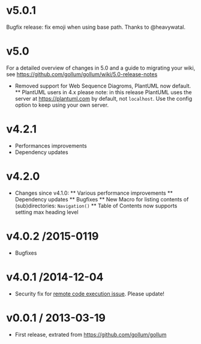 # v5.0.1

Bugfix release: fix emoji when using base path. Thanks to @heavywatal.

# v5.0

For a detailed overview of changes in 5.0 and a guide to migrating your wiki, see https://github.com/gollum/gollum/wiki/5.0-release-notes

* Removed support for Web Sequence Diagroms, PlantUML now default.
  ** PlantUML users in 4.x please note: in this release PlantUML uses the server at https://plantuml.com by default, not `localhost`. Use the config option to keep using your own server.

# v4.2.1

* Performances improvements
* Dependency updates

# v4.2.0

* Changes since v4.1.0:
  ** Various performance improvements
  ** Dependency updates
  ** Bugfixes
  ** New Macro for listing contents of (sub)directories: `Navigation()`
  ** Table of Contents now supports setting max heading level 

# v4.0.2 /2015-0119

* Bugfixes

# v4.0.1 /2014-12-04

* Security fix for [remote code execution issue](https://github.com/gollum/gollum/issues/913). Please update!

# v0.0.1 / 2013-03-19

* First release, extrated from https://github.com/gollum/gollum
